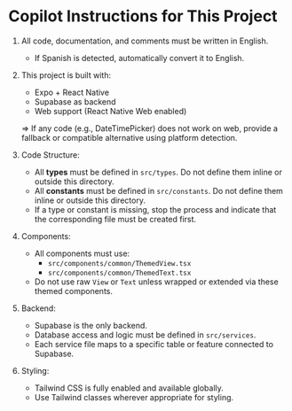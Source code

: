 # Copilot Instructions for This Project

1. All code, documentation, and comments must be written in English.
   - If Spanish is detected, automatically convert it to English.

2. This project is built with:
   - Expo + React Native
   - Supabase as backend
   - Web support (React Native Web enabled)

   => If any code (e.g., DateTimePicker) does not work on web, provide a fallback or compatible alternative using platform detection.

3. Code Structure:
   - All **types** must be defined in `src/types`. Do not define them inline or outside this directory.
   - All **constants** must be defined in `src/constants`. Do not define them inline or outside this directory.
   - If a type or constant is missing, stop the process and indicate that the corresponding file must be created first.

4. Components:
   - All components must use:
     - `src/components/common/ThemedView.tsx`
     - `src/components/common/ThemedText.tsx`
   - Do not use raw `View` or `Text` unless wrapped or extended via these themed components.

5. Backend:
   - Supabase is the only backend.
   - Database access and logic must be defined in `src/services`.
   - Each service file maps to a specific table or feature connected to Supabase.

6. Styling:
   - Tailwind CSS is fully enabled and available globally.
   - Use Tailwind classes wherever appropriate for styling.
